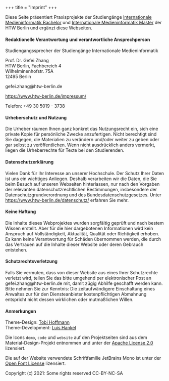 +++
title = "Imprint"
+++

Diese Seite präsentiert Praxisprojekte der Studiengänge [Internationale Medieninformatik Bachelor](https://imi-bachelor.htw-berlin.de) und [Internationale Medieninformatik Master](https://imi-master.htw-berlin.de) der HTW Berlin und ergänzt diese Webseiten.

#### Redaktionelle Verantwortung und verantwortliche Ansprechperson
Studiengangssprecher der Studiengänge Internationale Medieninformatik

Prof. Dr. Gefei Zhang\
HTW Berlin, Fachbereich 4\
Wilhelminenhofstr. 75A\
12495 Berlin

gefei.zhang&#64;htw-berlin.de

https://www.htw-berlin.de/impressum/

Telefon: +49 30 5019 - 3738

#### Urheberschutz und Nutzung
Die Urheber räumen Ihnen ganz konkret das Nutzungsrecht ein, sich eine private Kopie für persönliche Zwecke anzufertigen. Nicht berechtigt sind Sie dagegen, die Materialien zu verändern und/oder weiter zu geben oder gar selbst zu veröffentlichen. Wenn nicht ausdrücklich anders vermerkt, liegen die Urheberrechte für Texte bei den Studierenden.

#### Datenschutzerklärung
Vielen Dank für Ihr Interesse an unserer Hochschule. Der Schutz Ihrer Daten ist uns ein wichtiges Anliegen. Deshalb verarbeiten wir die Daten, die Sie beim Besuch auf unseren Webseiten hinterlassen, nur nach den Vorgaben der relevanten datenschutzrechtlichen Bestimmungen, insbesondere der Datenschutzgrundverordnung und des Bundesdatenschutzgesetzes. Unter https://www.htw-berlin.de/datenschutz/ erfahren Sie mehr.

#### Keine Haftung 
Die Inhalte dieses Webprojektes wurden sorgfältig geprüft und nach bestem Wissen erstellt. Aber für die hier dargebotenen Informationen wird kein Anspruch auf Vollständigkeit, Aktualität, Qualität oder Richtigkeit erhoben. Es kann keine Verantwortung für Schäden übernommen werden, die durch das Vertrauen auf die Inhalte dieser Website oder deren Gebrauch entstehen.

#### Schutzrechtsverletzung
Falls Sie vermuten, dass von dieser Website aus eines Ihrer Schutzrechte verletzt wird, teilen Sie das bitte umgehend per elektronischer Post an gefei.zhang&#64;htw-berlin.de mit, damit zügig Abhilfe geschafft werden kann. Bitte nehmen Sie zur Kenntnis: Die zeitaufwändigere Einschaltung eines Anwaltes zur für den Diensteanbieter kostenpflichtigen Abmahnung entspricht nicht dessen wirklichen oder mutmaßlichen Willen. 

#### Anmerkungen
Theme-Design: [Tobi Hoffmann](http://tobihoffmann.com/) \
Theme-Development: [Luis Hankel](https://kaes3kuch3n.de/)

Die Icons `demo`, `code` und `website` auf den Projektseiten sind aus dem Material-Design-Projekt entnommen und unter der [Apache License 2.0](../licenses/material-icons.txt) lizensiert.

Die auf der Website verwendete Schriftfamilie JetBrains Mono ist unter der [Open Font License](../licenses/jetbrains-mono.txt) lizensiert. 

Copyright (c) 2021: Some rights reserved CC-BY-NC-SA
